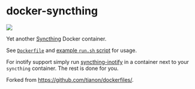 # docker-syncthing

[![](https://imagelayers.io/badge/meonkeys/docker-syncthing:latest.svg)](https://imagelayers.io/?images=meonkeys/docker-syncthing:latest 'Get your own badge on imagelayers.io')

Yet another [Syncthing](https://syncthing.net/) Docker container.

See [`Dockerfile`](https://github.com/meonkeys/docker-syncthing/blob/master/Dockerfile) and [example `run.sh` script](https://github.com/meonkeys/docker-syncthing/blob/master/run.sh) for usage.

For inotify support simply run [syncthing-inotify](https://hub.docker.com/r/meonkeys/syncthing-inotify/) in a container next to your `syncthing` container. The rest is done for you.

Forked from <https://github.com/tianon/dockerfiles/>.

